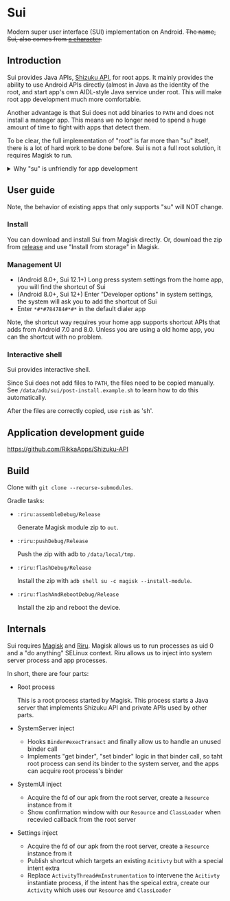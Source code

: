 # Sui

Modern super user interface (SUI) implementation on Android. <del>The name, Sui, also comes from [a character](https://www.pixiv.net/artworks/71435059).</del>

## Introduction

Sui provides Java APIs, [Shizuku API](https://github.com/RikkaApps/Shizuku-API), for root apps. It mainly provides the ability to use Android APIs directly (almost in Java as the identity of the root, and start app's own AIDL-style Java service under root. This will make root app development much more comfortable.

Another advantage is that Sui does not add binaries to `PATH` and does not install a manager app. This means we no longer need to spend a huge amount of time to fight with apps that detect them.

To be clear, the full implementation of "root" is far more than "su" itself, there is a lot of hard work to be done before. Sui is not a full root solution, it requires Magisk to run.

<details>
  <summary>Why "su" is unfriendly for app development</summary>

The "su", a "shell" runs as root, is too far from the Android world.

To explain this, we need to talk about how system API works. For example, we can use `PackageManager#getInstalledApplications` to get the app list. This is actually an interprocess communication (IPC) process of the app process and system server process, just the Android framework did the inner works for us. Android uses `Binder` to do this type of IPC. `Binder` allows the server-side to learn the uid and pid of the client-side so that the system server can check if the app has the permission to do the operation.

Back to "su", there are commands provided by the Android system. In the same example, to get the app list with "su", we have to use `pm list`. This is too painful.

1. Text-based, this means there is no structured data like `PackageInfo` in Java. You have to parse the output text.
2. It is much slower because run a command means at least one new process is started. And `PackageManager#getInstalledApplications` is used inside `pm list`.
3. The possibility is limited to how the command can do. The command only covers a little amount of Android APIs.

Although it is possible to use Java APIs as root with `app_process` (there are libraries like libsu and librootjava), transfer binder between app process and root process is painful. If you want the root process to run as a daemon. When the app process restarts, it has no cheap way to get the binder of the root process.

In fact, for Magisk and other root solutions, makes the "su" to work is not that easy as some people think (let "su" itself work and the communication between the "su" and the manager app have a lot of unhappy work behind).

</details>

## User guide

Note, the behavior of existing apps that only supports "su" will NOT change.

### Install

You can download and install Sui from Magisk directly. Or, download the zip from [release](https://github.com/RikkaApps/Sui/releases/) and use "Install from storage" in Magisk.

### Management UI

- (Android 8.0+, Sui 12.1+) Long press system settings from the home app, you will find the shortcut of Sui
- (Android 8.0+, Sui 12+) Enter "Developer options" in system settings, the system will ask you to add the shortcut of Sui
- Enter `*#*#784784#*#*` in the default dialer app

Note, the shortcut way requires your home app supports shortcut APIs that adds from Android 7.0 and 8.0. Unless you are using a old home app, you can the shortcut with no problem.

### Interactive shell

Sui provides interactive shell.

Since Sui does not add files to `PATH`, the files need to be copied manually. See `/data/adb/sui/post-install.example.sh` to learn how to do this automatically.

After the files are correctly copied, use `rish` as 'sh'.

## Application development guide

https://github.com/RikkaApps/Shizuku-API

## Build

Clone with `git clone --recurse-submodules`.

Gradle tasks:

* `:riru:assembleDebug/Release`

   Generate Magisk module zip to `out`.

* `:riru:pushDebug/Release`

   Push the zip with adb to `/data/local/tmp`.

* `:riru:flashDebug/Release`

   Install the zip with `adb shell su -c magisk --install-module`.

* `:riru:flashAndRebootDebug/Release`

   Install the zip and reboot the device.

## Internals

Sui requires [Magisk](https://github.com/topjohnwu/Magisk) and [Riru](https://github.com/RikkaApps). Magisk allows us to run processes as uid 0 and a "do anything" SELinux context. Riru allows us to inject into system server process and app processes.

In short, there are four parts:

- Root process

  This is a root process started by Magisk. This process starts a Java server that implements Shizuku API and private APIs used by other parts.

- SystemServer inject

  - Hooks `Binder#execTransact` and finally allow us to handle an unused binder call
  - Implements "get binder", "set binder" logic in that binder call, so taht root process can send its binder to the system server, and the apps can acquire root process's binder

- SystemUI inject

  - Acquire the fd of our apk from the root server, create a `Resource` instance from it
  - Show confirmation window with our `Resource` and `ClassLoader` when recevied callback from the root server

- Settings inject

  - Acquire the fd of our apk from the root server, create a `Resource` instance from it
  - Publish shortcut which targets an existing `Acitivty` but with a special intent extra
  - Replace `ActivityThread#mInstrumentation` to intervene the `Acitivty` instantiate process, if the intent has the speical extra, create our `Activity` which uses our `Resource` and `ClassLoader`
